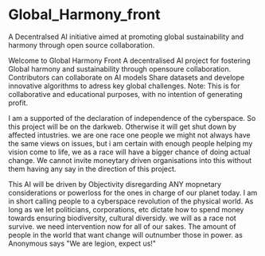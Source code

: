 # Global_Harmony_front
A Decentralsed AI initiative aimed at promoting global sustainability and harmony through open source collaboration.

Welcome to Global Harmony Front A decentralised AI project for fostering Global harmony and sustainability through opensoure collaboration.
Contributors can collaborate on AI models Share datasets and develope innovative algorithms to adress key global challenges.
Note: This is for collaborative and educational purposes, with no intention of generating profit.

I am a supported of the declaration of independence of the cyberspace. So this project will be on the darkweb. Otherwise it will get shut down by affected intustries. we are one race one people we might not always have the same views on issues, but i am certain with enough people helping my vision come to life, we as a race will have a bigger chance of doing actual change. We cannot invite moneytary driven organisations into this without them having any say in the direction of this project. 

This AI will be driven by Objectivity disregarding ANY mopnetary considerations or powerloss for the ones in charge of our planet today. 
I am in short calling people to a cyberspace revolution of the physical world. As long as we let politicians, corporations, etc dictate how to spend money towards ensuring biodiversity, cultural diversidy. we will as a race not survive. we need intervention now for all of our sakes. The amount of people in the world that want change will outnumber those in power. as Anonymous says "We are legion, expect us!"

